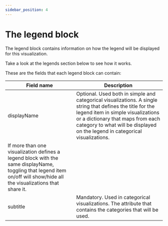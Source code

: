 ```yaml
---
sidebar_position: 4
---
```


# The legend block

The legend block contains information on how the legend will be displayed for this visualization.

Take a look at the legends section below to see how it works.

These are the fields that each legend block can contain: 

| Field name | Description |
| --- | --- |
| displayName | Optional. Used both in simple and categorical visualizations. A single string that defines the title for the legend item in simple visualizations or a dictionary that maps from each category to what will be displayed on the legend in categorical visualizations.
If more than one visualization defines a legend block with the same displayName, toggling that legend item on/off will show/hide all the visualizations that share it. |
| subtitle | Mandatory. Used in categorical visualizations. The attribute that contains the categories that will be used. |